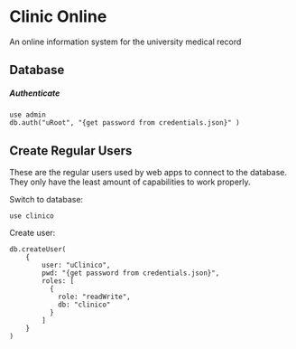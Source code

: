 # Clinic Online
An online information system for the university medical record


## Database

##### Authenticate

	use admin
	db.auth("uRoot", "{get password from credentials.json}" )
  
## Create Regular Users
These are the regular users used by web apps to connect to the database. They only have the least amount of capabilities to work properly.

Switch to database:

    use clinico

Create user:

	db.createUser(
		{
			user: "uClinico",
			pwd: "{get password from credentials.json}",
			roles: [ 
		      { 
		        role: "readWrite", 
		        db: "clinico" 
		      }
		    ]
		}
	)